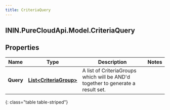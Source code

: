 ```yaml
---
title: CriteriaQuery
---
```

## ININ.PureCloudApi.Model.CriteriaQuery

## Properties

|Name | Type | Description | Notes|
|------------ | ------------- | ------------- | -------------|
| **Query** | [**List&lt;CriteriaGroup&gt;**](CriteriaGroup.html) | A list of CriteriaGroups which will be AND&#39;d together to generate a result set. | |
{: class="table table-striped"}


